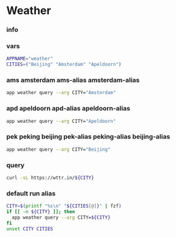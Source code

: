 # Weather

### info

### vars
```sh
APPNAME="weather"
CITIES=("Beijing" "Amsterdam" "Apeldoorn")
```

### ams amsterdam ams-alias amsterdam-alias
```sh
app weather query --arg CITY="Amsterdam"
```

### apd apeldoorn apd-alias apeldoorn-alias
```sh
app weather query --arg CITY="Apeldoorn"
```

### pek peking beijing pek-alias peking-alias beijing-alias
```sh
app weather query --arg CITY="Beijing"
```

### query
```sh
curl -sL https://wttr.in/${CITY}
```

### default run alias
```sh
CITY=$(printf "%s\n" "${CITIES[@]}" | fzf)
if [[ -n ${CITY} ]]; then
  app weather query --arg CITY=${CITY}
fi
unset CITY CITIES
```

